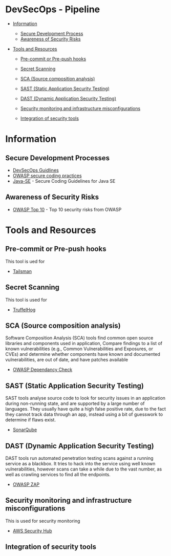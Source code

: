 # DevSecOps - Pipeline

<!-- START doctoc generated TOC please keep comment here to allow auto update -->
<!-- DON'T EDIT THIS SECTION, INSTEAD RE-RUN doctoc TO UPDATE -->

- [Information](#information)
  - [Secure Development Process](#secure-development-processes)
  - [Awareness of Security Risks](#awareness-of-security-risks)

- [Tools and Resources](#tools-and-resources)
  - [Pre-commit or Pre-push hooks](#pre-commit-or-pre-push-hooks)
  - [Secret Scanning](#secret-scanning)
  - [SCA (Source composition analysis)](#sca-source-composition-analysis)
  - [SAST (Static Application Security Testing)](#sast-static-application-security-testing)
  - [DAST (Dynamic Application Security Testing)](#dast-dynamic-application-security-testing)
  - [Security monitoring and infrastructure misconfigurations](#security-monitoring-and-infrastructure-misconfigurations)

  - [Integration of security tools](#integration-of-security-tools)
  
<!-- END doctoc generated TOC please keep comment here to allow auto update -->

# Information


## Secure Development Processes

* [DevSecOps Guidlines](https://owasp.org/www-project-devsecops-guideline/)
* [OWASP secure coding practices](https://www.owasp.org/images/0/08/OWASP_SCP_Quick_Reference_Guide_v2.pdf)
* [Java-SE](https://www.oracle.com/java/technologies/javase/seccodeguide.html) - Secure Coding Guidelines for Java SE

## Awareness of Security Risks

* [OWASP Top 10](https://owasp.org/www-project-top-ten/) - Top 10 security risks from OWASP 

# Tools and Resources

## Pre-commit or Pre-push hooks

This tool is ued for

* [Tailsman](https://github.com/thoughtworks/talisman)

## Secret Scanning

This tool is used for 

* [TruffelHog](https://github.com/trufflesecurity/truffleHog)

## SCA (Source composition analysis)

Software Composition Analysis (SCA) tools find common open source libraries and components used in application, Compare findings to a list of known vulnerabilities (e.g., Common Vulnerabilities and Exposures, or CVEs) and determine whether components have known and documented vulnerabilities, are out of date, and have patches available

* [OWASP Dependancy Check](https://github.com/jeremylong/DependencyCheck)

## SAST (Static Application Security Testing)

SAST tools analyse source code to look for security issues in an application during non-running state, and are supported by a large number of languages. They usually have quite a high false positive rate, due to the fact they cannot track data through an app, instead using a bit of guesswork to determine if flaws exist.

* [SonarQube](https://www.sonarqube.org/) 

## DAST (Dynamic Application Security Testing)

DAST tools run automated penetration testing scans against a running service as a blackbox. It tries to hack into the service using well known vulnerabilities, however scans can take a while due to the vast number, as well as crawling services to find all the endpoints.

* [OWASP ZAP](https://github.com/zaproxy/zaproxy)

## Security monitoring and infrastructure misconfigurations

This is used for security monitoring

* [AWS Security Hub](https://aws.amazon.com/security-hub/?aws-security-hub-blogs.sort-by=item.additionalFields.createdDate&aws-security-hub-blogs.sort-order=desc)

## Integration of security tools
